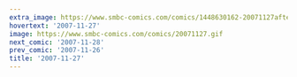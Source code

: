 ```yaml
---
extra_image: https://www.smbc-comics.com/comics/1448630162-20071127after.png
hovertext: '2007-11-27'
image: https://www.smbc-comics.com/comics/20071127.gif
next_comic: '2007-11-28'
prev_comic: '2007-11-26'
title: '2007-11-27'
---
```


